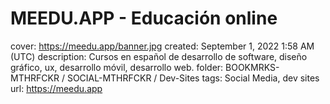 # MEEDU.APP - Educación online

cover: https://meedu.app/banner.jpg
created: September 1, 2022 1:58 AM (UTC)
description: Cursos en español de desarrollo de software, diseño gráfico, ux, desarrollo móvil, desarrollo web.
folder: BOOKMRKS-MTHRFCKR / SOCIAL-MTHRFCKR / Dev-Sites
tags: Social Media, dev sites
url: https://meedu.app